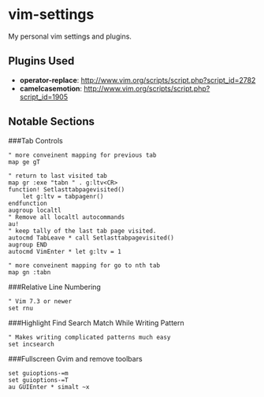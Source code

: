 vim-settings
============

My personal vim settings and plugins.

Plugins Used
------------

* **operator-replace**: http://www.vim.org/scripts/script.php?script_id=2782
* **camelcasemotion**: http://www.vim.org/scripts/script.php?script_id=1905

Notable Sections
----------------

###Tab Controls
  
    " more conveinent mapping for previous tab
    map ge gT
  
    " return to last visited tab
    map gr :exe "tabn " . g:ltv<CR>
    function! Setlasttabpagevisited()
        let g:ltv = tabpagenr()
    endfunction
    augroup localtl
    " Remove all localtl autocommands
    au!
    " keep tally of the last tab page visited.
    autocmd TabLeave * call Setlasttabpagevisited()
    augroup END
    autocmd VimEnter * let g:ltv = 1
  
    " more conveinent mapping for go to nth tab
    map gn :tabn
  
  
###Relative Line Numbering
  
    " Vim 7.3 or newer
    set rnu
  

###Highlight Find Search Match While Writing Pattern

    " Makes writing complicated patterns much easy
    set incsearch
  
  
###Fullscreen Gvim and remove toolbars

    set guioptions-=m
    set guioptions-=T
    au GUIEnter * simalt ~x
